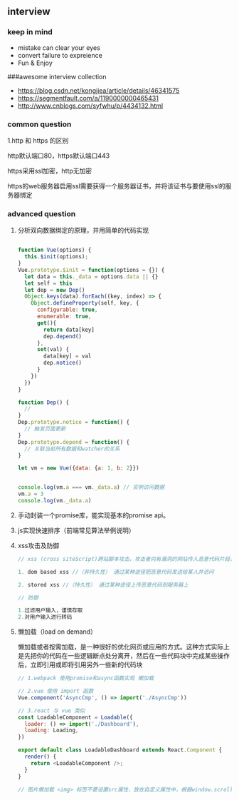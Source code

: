 ## interview



### keep in mind

- mistake can clear your eyes
- convert failure to expreience
- Fun & Enjoy

###awesome interview collection

- https://blog.csdn.net/kongjiea/article/details/46341575
- https://segmentfault.com/a/1190000000465431
- http://www.cnblogs.com/syfwhu/p/4434132.html

### common question

1.http 和 https 的区别

http默认端口80，https默认端口443

https采用ssl加密，http无加密

https的web服务器启用ssl需要获得一个服务器证书，并将该证书与要使用ssl的服务器绑定



### advanced question

1. 分析双向数据绑定的原理，并用简单的代码实现

   ```js
   
   function Vue(options) {
     this.$init(options);
   }
   Vue.prototype.$init = function(options = {}) {
     let data = this._data = options.data || {}
     let self = this
     let dep = new Dep()
     Object.keys(data).forEach((key, index) => {
       Object.defineProperty(self, key, {
         configurable: true,
         enumerable: true,
         get(){
           return data[key]
           dep.depend()
         },
         set(val) {
           data[key] = val
           dep.notice() 
         }
       })
     })
   }
   
   function Dep() {
     // 
   }
   Dep.prototype.notice = function() {
     // 触发页面更新
   }
   Dep.prototype.depend = function() {
     // 关联当前所有数据和watcher的关系
   }
   
   let vm = new Vue({data: {a: 1, b: 2}})
   
   
   console.log(vm.a === vm._data.a) // 实例访问数据
   vm.a = 3
   console.log(vm._data.a)
   ```

   

2. 手动封装一个promise库，能实现基本的promise api。

3. js实现快速排序（前端常见算法举例说明）

4. xss攻击及防御

   ```js
   // xss (cross siteScript)跨站脚本攻击，攻击者向有漏洞的网站传入恶意代码片段，当用户访问时，会自动运行，该攻击可以实现盗取cookie，破坏页面结构，重定向到其他网站等
   
   1. dom based xss //（非持久性） 通过某种途径把恶意代码发送给某人并访问
   
   2. stored xss //（持久性） 通过某种途径上传恶意代码到服务器上
   
   // 防御
   
   1.过滤用户输入，谨慎存取
   2.对用户输入进行转码
   ```

   

5. 懒加载（load on demand）

   懒加载或者按需加载，是一种很好的优化网页或应用的方式。这种方式实际上是先把你的代码在一些逻辑断点处分离开，然后在一些代码块中完成某些操作后，立即引用或即将引用另外一些新的代码块

   ```js
   // 1.webpack 使用promise和async函数实现 懒加载
   
   // 2.vue 使用 import 函数
   Vue.component('AsyncCmp', () => import('./AsyncCmp'))
   
   // 3.react 与 vue 类似
   const LoadableComponent = Loadable({
     loader: () => import('./Dashboard'),
     loading: Loading,
   })
   
   export default class LoadableDashboard extends React.Component {
     render() {
       return <LoadableComponent />;
     }
   }
   
   // 图片懒加载 <img> 标签不要设置src属性，放在自定义属性中，根据window.scrollTop判断图片是否出现在用户视野中，如果出现 将自定义属性中的 url 放入src属性中
   ```

   
